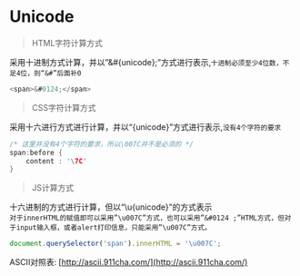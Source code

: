# Unicode



> HTML字符计算方式 

采用十进制方式计算，并以”&#{unicode};”方式进行表示,`十进制必须至少4位数，不足4位，则“&#”后面补0`

```h
<span>&#0124;</span>
```

> CSS字符计算方式

采用十六进行方式进行计算，并以“{unicode}”方式进行表示,`没有4个字符的要求`

```h
/* 这里并没有4个字符的要求，所以\007C并不是必须的 */
span:before {
    content : '\7C'
}
```

> JS计算方式

十六进制的方式进行计算，但以“\u{unicode}”的方式表示  
`对于innerHTML的赋值即可以采用”\u007C”方式，也可以采用”&#0124 ;”HTML方式，但对于input输入框，或者alert打印信息，只能采用”\u007C”方式。`

```js
document.querySelector('span').innerHTML = '\u007C';
```


ASCII对照表: [http://ascii.911cha.com/](http://ascii.911cha.com/)